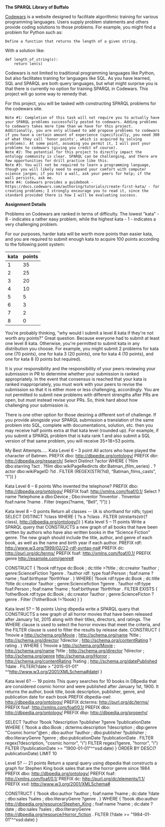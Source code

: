 **The SPARQL Library of Buffalo**

[Codewars](https://www.codewars.com/dashboard) is a website designed to facilitate algorithmic training for various programming languages. Users supply problem statements and others provide coding solutions to those problems. For example, you might find a problem for Python such as: 

```
Define a function that returns the length of a given string. 
```

With a solution like: 

```
def length_of_string(s):
	return len(s)
```
	
Codewars is not limited to traditional programming languages like Python, but also facilitates training for languages like SQL. As you have learned, SQL and SPARQL are both query languages, but what might surprise you is that there is currently no option for training SPARQL in Codewars. This project will go some way to remedy that. 

For this project, you will be tasked with constructing SPARQL problems for the codewars site. 

```
Note #1: Completion of this task will not require you to actually have your SPARQL problems successfully posted to codewars. Adding problems to codewars takes more time than we have for this project. Additionally, you are only allowed to add propose problems to codewars if you have a certain amount of experience (specifically, you need 300 of what they call 'honor points', which is acquired by solving problems). At some point, assuming you permit it, I will post your problems to codewars (giving you credit of course). 
Note #2: The potential for this project to directly impact the ontology community is clear. SPARQL can be challenging, and there are few opportunities for drill practice like this. 
Note #3: You will not be required to learn a programming language, though you will likely need to expand your comfort with computer science jargon; if you hit a wall, ask your peers for help; if the wall persists, ask me. 
Note #4: Codewars provides a guidebook - https://docs.codewars.com/authoring/tutorials/create-first-kata/ - for creating problems; I strongly encourage you to read it, since the standard provided there is how I will be evaluating success. 
```
**Assignment Details**

Problems on Codewars are ranked in terms of difficulty. The lowest "kata" - 8 - indicates a rather easy problem, while the highest kata - 1 - indicates a very challenging problem. 

For our purposes, harder kata will be worth more points than easier kata, and you are required to submit enough kata to acquire 100 points according to the following point system: 

  |   **kata**    |  **points**   |
  | ------------- | ------------- |
  |       1       |      35       |
  |       2       |      25       |
  |       3       |      20       |
  |       4       |      10       |
  |       5       |       5       |
  |       6       |       3       |
  |       7       |       2       |
  |       8       |       0       |

You're probably thinking, "why would I submit a level 8 kata if they're not worth any points?" Great question. Because everyone had to submit at least one level 8 kata. Otherwise, you're permitted to submit kata in any distribution you choose. For example, you might submit 2 problems for kata one (70 points), one for kata 3 (20 points), one for kata 4 (10 points), and one for kata 8 (0 points but required). 

It is your responsibility and the responsibility of your peers reviewing your submission in PR to determine whether your submission is ranked appropriately. In the event that consensus is reached that your kata is ranked inappropriately, you must work with your peers to revise the submission so that it is either more or less challenging, accordingly. You are not permitted to submit new problems with different strengths after PRs are open, but must instead revise your PRs. So, think hard about how challenging your submission is. 

There is one other option for those desiring a different sort of challenge. If you provide alongside your SPARQL submission a translation of the same problem into SQL, complete with documentations, solution, etc. then you may receive half points extra at that kata level (rounded up). For example, if you submit a SPARQL problem that is kata rank 1 and also submit a SQL version of that same problem, you  will receive 35+18=53 points. 

My Best Attempts.....
Kata Level 6 – 3 point
All actors who have played the character of Batmen.
PREFIX dbo: http://dbpedie.org/ontology/
PREFIX dbr: http://dbpedia.org/research/
Select Distinct ?actor WHERE {
?film dbo:starring ?act .
?film dbo:wikiPageRedircts dbr:Batman_(film_series) . 
?actor dbo:wikiPageID ?id . 
FILTER (REGEX(STR(?id), “Batman_films_casts”, “I”))
} 

Kata Level 6 – 6 points
Who invented the telephone?
PREFIX dbo: http://dbpedia.org/ontology/
PREFIX foaf: http://xmlns.com/foaf/0.1/
Select ?name
?telephone a dbo:Device ; 
	Dbo:inventor ?inventor .
?inventor foaf:name ?name . 
Filter (regex(?name, “Bell”, “I”))
}

Kata level 8 – 0 points
Return all classes  -- (A is shorthand for rdfs; type)
SELECT DISTINCT ?class
WHERE {
	?s a ?class .
FILTER (strstarts(str(?class), http://dbpedia.org/ontology/))
}
Kata level 5 – 11 points
Write a SPARQL query that CONSTRUCTS a new graph of all books that have been written by authors who have also written books in the “Science Fiction” genre. The new graph should include the title, author, and genre of each book, as well as the name and birth year if each author.
PREFIX rdf: http://www.w3.org/1999/02/22-rdf-syntax-ns#
PREFIX dc: http://purl.org/dc/terms/
PREFIX foaf: http://xmlns.com/foaf/0.1/
PREFIX genre http://example.com/genre#

CONSTRUCT {
 ?book rdf:type dc:Book ;
dc:title >?title ;
dc:creator ?author ;
genre:ScienceFiction ?genre . 
?author rdf: type foaf:Person ;
	foaf:name ?name ;
	foaf:birthyear ?birthYear . 
}
WHERE{
?book rdf:type dc:Book ;
	dc:title ?title
	dc:creator ?author ;
	genre:Sciencefiction ?genre . 
?author rdf:type foaf:Person ;
	foaf:name ?name ; 
	foaf:birthyear ?birthYear . 
FILTER EXISTS {
?otherBook rdf:type dc:Book ;
	dc:creator ?author ; 
genre:ScienceFicton ?genre . 
Filter (?otherBook !=?book)
}
}

Kata level 5? – 16 points 
Using dbpedia write a SPARQL query that CONSTRUCTS a new graph of all horror movies that have been released after January 1st, 2015 along with their titles, directors, and ratings. The WHERE clause is used to select the horror movies that meet the criteria, and the FILTER clause is used to filter the results by release date.
CONSTRUCT { 
?movie a 
<http://schema.org/Movie> ; 
<http://schema.org/name> ?title ; 
<http://schema.org/director> ?director ; 
<http://schema.org/contentRating> ?rating .
 } 
WHERE { 
?movie a <http://schema.org/Movie> ;
<http://schema.org/name> ?title ; 
<http://schema.org/director> ?director ; 
http://schema.org/genre
 <http://schema.org/Horror> ; 
<http://schema.org/contentRating> ?rating ; 
<http://schema.org/datePublished> ?date . 
FILTER(?date > "2015-01-01"
^^<http://www.w3.org/2001/XMLSchema#date>)
 }

Kata level 6? -- 19 points
This query searches for 10 books in DBpedia that are considered cosmic horror and were published after January 1st, 1900. It returns the author, book title, book description, publisher, genre, and publication date for each book
PREFIX dbpedia-owl: <http://dbpedia.org/ontology/>
PREFIX dcterms: <http://purl.org/dc/terms/>
PREFIX foaf: <http://xmlns.com/foaf/0.1/>
PREFIX dbo: <http://dbpedia.org/ontology/>
PREFIX dbp: <http://dbpedia.org/property/>

SELECT ?author ?book ?description ?publisher ?genre ?publicationDate
WHERE {
  ?book a dbo:Book ;
        dcterms:description ?description ;
        dbp:genre "Cosmic horror"@en ;
        dbo:author ?author ;
        dbo:publisher ?publisher ;
        dbo:literaryGenre ?genre ;
        dbo:publicationDate ?publicationDate .
  FILTER regex(?description, "cosmic horror", "i")
  FILTER regex(?genre, "horror", "i")
  FILTER (?publicationDate >= "1900-01-01"^^xsd:date)
}
ORDER BY DESC(?publicationDate)
LIMIT 10

Level 5? -- 21 points
Return a sparql query using dbpedia that constructs a graph for Stephen King book sales that are the horror genre since 1984 
PREFIX dbo: <http://dbpedia.org/ontology/>
PREFIX foaf: <http://xmlns.com/foaf/0.1/>
PREFIX dc: <http://purl.org/dc/elements/1.1/>
PREFIX xsd: <http://www.w3.org/2001/XMLSchema#>

CONSTRUCT {
  ?book dbo:author ?author ;
        foaf:name ?name ;
        dc:date ?date ;
        dbo:sales ?sales ;
        dbo:literaryGenre ?genre .
}
WHERE {
  ?book dbo:author <http://dbpedia.org/resource/Stephen_King> ;
        foaf:name ?name ;
        dc:date ?date ;
        dbo:sales ?sales ;
        dbo:literaryGenre <http://dbpedia.org/resource/Horror_fiction> .
  FILTER (?date >= "1984-01-01"^^xsd:date)
}
